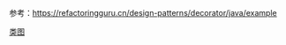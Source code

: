 参考：https://refactoringguru.cn/design-patterns/decorator/java/example

[类图](picture/DecoratorUML.png)
